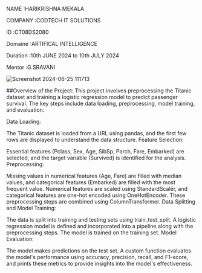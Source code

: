 NAME :HARIKRISHNA MEKALA
 
 COMPANY :CODTECH IT SOLUTIONS
 
 ID :CT08DS2080
 
 Domaine :ARTIFICAL INTELLIGENCE
 
 Duration :10th JUNE 2024 to 10th JULY 2024
 
 Mentor :G.SRAVANI 

 ![Screenshot 2024-06-25 111713](https://github.com/HarikrishnaMekala/-CODTECH-Task1/assets/174264863/b46841ef-365d-4e57-8060-4991beec5533)


 ##Overview of the Project:
This project involves preprocessing the Titanic dataset and training a logistic regression model to predict passenger survival. The key steps include data loading, preprocessing, model training, and evaluation.

Data Loading:

The Titanic dataset is loaded from a URL using pandas, and the first few rows are displayed to understand the data structure.
Feature Selection:

Essential features (Pclass, Sex, Age, SibSp, Parch, Fare, Embarked) are selected, and the target variable (Survived) is identified for the analysis.
Preprocessing:

Missing values in numerical features (Age, Fare) are filled with median values, and categorical features (Embarked) are filled with the most frequent value.
Numerical features are scaled using StandardScaler, and categorical features are one-hot encoded using OneHotEncoder.
These preprocessing steps are combined using ColumnTransformer.
Data Splitting and Model Training:

The data is split into training and testing sets using train_test_split.
A logistic regression model is defined and incorporated into a pipeline along with the preprocessing steps.
The model is trained on the training set.
Model Evaluation:

The model makes predictions on the test set.
A custom function evaluates the model's performance using accuracy, precision, recall, and F1-score, and prints these metrics to provide insights into the model's effectiveness.
